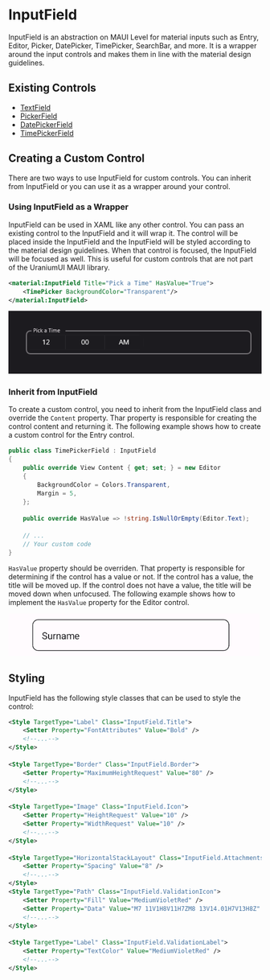 # InputField
InputField is an abstraction on MAUI Level for material inputs such as Entry, Editor, Picker, DatePicker, TimePicker, SearchBar, and more. It is a wrapper around the input controls and makes them in line with the material design guidelines.


## Existing Controls

- [TextField](TextField.md)
- [PickerField](PickerField.md)
- [DatePickerField](DatePickerField.md)
- [TimePickerField](TimePickerField.md)





## Creating a Custom Control
There are two ways to use InputField for custom controls. You can inherit from InputField or you can use it as a wrapper around your control.

### Using InputField as a Wrapper
InputField can be used in XAML like any other control. You can pass an existing control to the InputField and it will wrap it. The control will be placed inside the InputField and the InputField will be styled according to the material design guidelines. When that control is focused, the InputField will be focused as well. This is useful for custom controls that are not part of the UraniumUI MAUI library.

```xml
<material:InputField Title="Pick a Time" HasValue="True">
    <TimePicker BackgroundColor="Transparent"/>
</material:InputField>
```

![MAUI Material Design Picker](../../../../images/inputfield-demo-timepicker.png)

### Inherit from InputField

To create a custom control, you need to inherit from the InputField class and override the `Content` property. Thar property is responsible for creating the control content and returning it. The following example shows how to create a custom control for the Entry control. 



```csharp
public class TimePickerField : InputField
{
    public override View Content { get; set; } = new Editor
    {
        BackgroundColor = Colors.Transparent,
        Margin = 5,
    };

    public override HasValue => !string.IsNullOrEmpty(Editor.Text);

    // ...
    // Your custom code
}
```

`HasValue` property should be overriden. That property is responsible for determining if the control has a value or not. If the control has a value, the title will be moved up. If the control does not have a value, the title will be moved down when unfocused. The following example shows how to implement the `HasValue` property for the Editor control.

![MAUI Material Input](../../../../images/inputfield-demo-custom.gif)


## Styling
InputField has the following style classes that can be used to style the control:

```xml
<Style TargetType="Label" Class="InputField.Title">
    <Setter Property="FontAttributes" Value="Bold" />
    <!--...-->
</Style>

<Style TargetType="Border" Class="InputField.Border">
    <Setter Property="MaximumHeightRequest" Value="80" />
    <!--...-->
</Style>

<Style TargetType="Image" Class="InputField.Icon">
    <Setter Property="HeightRequest" Value="10" />
    <Setter Property="WidthRequest" Value="10" />
    <!--...-->
</Style>

<Style TargetType="HorizontalStackLayout" Class="InputField.Attachments">
    <Setter Property="Spacing" Value="8" />
    <!--...-->
</Style>
<Style TargetType="Path" Class="InputField.ValidationIcon">
    <Setter Property="Fill" Value="MediumVioletRed" />
    <Setter Property="Data" Value="M7 11V1H8V11H7ZM8 13V14.01H7V13H8Z" />
    <!--...-->
</Style>

<Style TargetType="Label" Class="InputField.ValidationLabel">
    <Setter Property="TextColor" Value="MediumVioletRed" />
    <!--...-->
</Style>
```